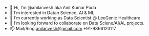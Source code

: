 - 👋 Hi, I’m @anilanvesh aka Anil Kumar Poda
- 👀 I’m interested in Datan Science, AI & ML
- 🌱 I’m currently working as Data Scientist @ LeoGenic Healthcare
- 💞️ I’m looking forward to collaborate on Data Sciene/AI/AL projects.
- 📫 Mail/Ring   anilanvesh@gmail.com   +91-9866120117

<!---
anilanvesh is a ✨ special ✨ repository because its `README.md` (this file) appears on your GitHub profile.
You can click the Preview link to take a look at your changes.
--->
